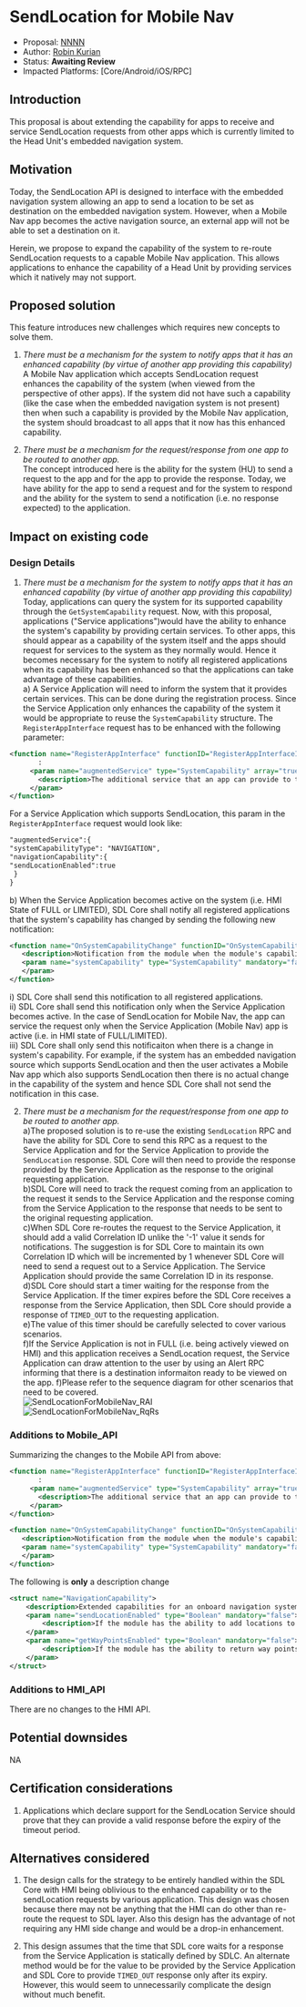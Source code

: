 # SendLocation for Mobile Nav

* Proposal: [NNNN](NNNN-SendLocation-for-Mobile-Nav.md)
* Author: [Robin Kurian](https://github.com/robinmk)
* Status: **Awaiting Review**
* Impacted Platforms: [Core/Android/iOS/RPC]

## Introduction

This proposal is about extending the capability for apps to receive and service SendLocation requests from other apps which is currently limited to the Head Unit's embedded navigation system.

## Motivation

Today, the SendLocation API is designed to interface with the embedded navigation system allowing an app to send a location to be set as destination on the embedded navigation system. However, when a Mobile Nav app becomes the active navigation source, an external app will not be able to set a destination on it. 

Herein, we propose to expand the capability of the system to re-route SendLocation requests to a capable Mobile Nav application. This allows applications to enhance the capability of a Head Unit by providing services which it natively may not support.

## Proposed solution

This feature introduces new challenges which requires new concepts to solve them.
 1) *There must be a mechanism for the system to notify apps that it has an enhanced capability (by virtue of another app providing this capability)*  
   A Mobile Nav application which accepts SendLocation request enhances the capability of the system (when viewed from the perspective of other apps). If the system did not have such a capability (like the case when the embedded navigation system is not present) then when such a capability is provided by the Mobile Nav application, the system should broadcast to all apps that it now has this enhanced capability.
   
 2) *There must be a mechanism for the request/response from one app to be routed to another app.*  
 The concept introduced here is the ability for the system (HU) to send a request to the app and for the app to provide the response. Today, we have ability for the app to send a request and for the system to respond and the ability for the system to send a notification (i.e. no response expected) to the application.

## Impact on existing code
### Design Details

1) *There must be a mechanism for the system to notify apps that it has an enhanced capability (by virtue of another app providing this capability)*  
Today, applications can query the system for its supported capability through the `GetSystemCapability` request. Now, with this proposal, applications ("Service applications")would have the ability to enhance the system's capability by providing certain services. To other apps, this should appear as a capability of the system itself and the apps should request for services to the system as they normally would. Hence it becomes necessary for the system to notify all registered applications when its capability has been enhanced so that the applications can take advantage of these capabilities.    
a) A Service Application will need to inform the system that it provides certain services. This can be done during the registration process. Since the Service Application only enhances the capability of the system it would be appropriate to reuse the `SystemCapability` structure. The `RegisterAppInterface` request has to be enhanced with the following parameter:

 ```xml
 <function name="RegisterAppInterface" functionID="RegisterAppInterfaceID" messagetype="request">
        :
      <param name="augmentedService" type="SystemCapability" array="true" mandatory="false">
        <description>The additional service that an app can provide to the system to augment its capability</description>
      </param>
</function>
```

For a Service Application which supports SendLocation, this param in the `RegisterAppInterface` request would look like:
 ```xml
 "augmentedService":{  
 "systemCapabilityType": "NAVIGATION",  
 "navigationCapability":{  
 "sendLocationEnabled":true
  }  
 }
 ```
 b) When the Service Application becomes active on the system (i.e. HMI State of FULL or LIMITED), SDL Core shall notify all registered
 applications that the system's capability has changed by sending the following new notification:
  ```xml
  <function name="OnSystemCapabilityChange" functionID="OnSystemCapabilityChangeID" messagetype="notification">
     <description>Notification from the module when the module's capability has changed.</description>
     <param name="systemCapability" type="SystemCapability" mandatory="false" array="true">
     </param>
 </function>
  ```
  i) SDL Core shall send this notification to all registered applications.  
  ii) SDL Core shall send this notification only when the Service Application becomes active. In the case of SendLocation for Mobile Nav, the app can service the request only when the Service Application (Mobile Nav) app is active (i.e. in HMI state of FULL/LIMITED).  
  iii) SDL Core shall only send this notificaiton when there is a change in system's capability. For example, if the system has an embedded navigation source which supports SendLocation and then the user activates a Mobile Nav app which also supports SendLocation then there is no actual change in the capability of the system and hence SDL Core shall not send the notification in this case.
  
2) *There must be a mechanism for the request/response from one app to be routed to another app.*  
a)The proposed solution is to re-use the existing `SendLocation` RPC and have the ability for SDL Core to send this RPC as a request to the Service Application and for the Service Application to provide the `SendLocation` response. SDL Core will then need to provide the response provided by the Service Application as the response to the original requesting application.  
b)SDL Core will need to track the request coming from an application to the request it sends to the Service Application and the response coming from the Service Application to the response that needs to be sent to the original requesting application.  
c)When SDL Core re-routes the request to the Service Application, it should add a valid Correlation ID unlike the '-1' value it sends for notifications. The suggestion is for SDL Core to maintain its own Correlation ID which will be incremented by 1 whenever SDL Core will need to send a request out to a Service Application. The Service Application should provide the same Correlation ID in its response.  
d)SDL Core should start a timer waiting for the response from the Service Application. If the timer expires before the SDL Core receives a response from the Service Application, then SDL Core should provide a response of `TIMED_OUT` to the requesting application.  
e)The value of this timer should be carefully selected to cover various scenarios.  
f)If the Service Application is not in FULL (i.e. being actively viewed on HMI) and this application receives a SendLocation request, the Service Application can draw attention to the user by using an Alert RPC informing that there is a destination informaiton ready to be viewed on the app.
f)Please refer to the sequence diagram for other scenarios that need to be covered.
<br />![SendLocationForMobileNav_RAI][SendLocationForMobileNav-RAI]
<br />![SendLocationForMobileNav_RqRs][SendLocationForMobileNav-RqRs]
### Additions to Mobile_API
Summarizing the changes to the Mobile API from above:

 ```xml
 <function name="RegisterAppInterface" functionID="RegisterAppInterfaceID" messagetype="request">
        :
      <param name="augmentedService" type="SystemCapability" array="true" mandatory="false">
        <description>The additional service that an app can provide to the system to augment its capability</description>
      </param>
</function>
```

 ```xml
 <function name="OnSystemCapabilityChange" functionID="OnSystemCapabilityChangeID" messagetype="notification">
    <description>Notification from the module when the module's capability has changed.</description>
    <param name="systemCapability" type="SystemCapability" mandatory="false" array="true">
    </param>
</function>
 ```
The following is **only** a description change

```xml
<struct name="NavigationCapability">
    <description>Extended capabilities for an onboard navigation system</description>
    <param name="sendLocationEnabled" type="Boolean" mandatory="false">
        <description>If the module has the ability to add locations to the **active navigation source**.</description>
    </param>
    <param name="getWayPointsEnabled" type="Boolean" mandatory="false">
        <description>If the module has the ability to return way points from onboard nav</description>
    </param>
</struct>
```
### Additions to HMI_API

There are no changes to the HMI API.

## Potential downsides

NA

## Certification considerations
1.  Applications which declare support for the SendLocation Service should prove that they can provide a valid response before the expiry of the timeout period.

## Alternatives considered

1. The design calls for the strategy to be entirely handled within the SDL Core with HMI being oblivious to the enhanced capability or to the sendLocation requests by various application. This design was chosen because there may not be anything that the HMI can do other than re-route the request to SDL layer. Also this design has the advantage of not requiring any HMI side change and would be a drop-in enhancement.

2. This design assumes that the time that SDL core waits for a response from the Service Application is statically defined by SDLC. An alternate method would be for the value to be provided by the Service Application and SDL Core to provide `TIMED_OUT` response only after its expiry. However, this would seem to unnecessarily complicate the design without much benefit.


[SendLocationForMobileNav-RAI]: assets/FNNN1/SendLocationForMobileNav_RAI.jpg
[SendLocationForMobileNav-RqRs]: assets/FNNN1/SendLocationForMobileNav_RequestResponse.jpg
